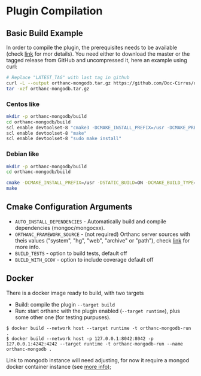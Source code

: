 # Plugin Compilation

## Basic Build Example
In order to compile the plugin, the prerequisites needs to be available (check [link](./PREREQUISITES.md) for mor details).
You need either to download the master or the tagged release from GitHub and uncompressed it, here an example using curl:

```bash
# Replace "LATEST_TAG" with last tag in github
curl -L --output orthanc-mongodb.tar.gz https://github.com/Doc-Cirrus/orthanc-mongodb/archive/LATEST_TAG.tar.gz
tar -xzf orthanc-mongodb.tar.gz
```

### Centos like
```bash
mkdir -p orthanc-mongodb/build
cd orthanc-mongodb/build
scl enable devtoolset-8 "cmake3 -DCMAKE_INSTALL_PREFIX=/usr -DCMAKE_PREFIX_PATH=/usr/local -DSTATIC_BUILD=ON -DCMAKE_BUILD_TYPE=Release -DAUTO_INSTALL_DEPENDENCIES=ON ../MongoDB/"
scl enable devtoolset-8 "make"
scl enable devtoolset-8 "sudo make install"
```

### Debian like
```bash
mkdir -p orthanc-mongodb/build
cd orthanc-mongodb/build

cmake -DCMAKE_INSTALL_PREFIX=/usr -DSTATIC_BUILD=ON -DCMAKE_BUILD_TYPE=Release -DAUTO_INSTALL_DEPENDENCIES=ON ../MongoDB/
make
```

## Cmake Configuration Arguments
* ```AUTO_INSTALL_DEPENDENCIES``` - Automatically build and compile dependencies (mongoc/mongocxx).
* ```ORTHANC_FRAMEWORK_SOURCE``` - (not required) Orthanc server sources with theis values ("system", "hg", "web", "archive" or "path"), check [link](../Resources/Orthanc/CMake/DownloadOrthancFramework.cmake) for more info.
* ```BUILD_TESTS``` - option to build tests, default off
* ```BUILD_WITH_GCOV``` - option to include coverage default off

## Docker

There is a docker image ready to build, with two targets
* Build: compile the plugin `--target build`
* Run: start orthanc with the plugin enabled (`--target runtime`), plus some other one (for testing purpuses).
```
$ docker build --network host --target runtime -t orthanc-mongodb-run .
$ docker build --network host -p 127.0.0.1:8042:8042 -p 127.0.0.1:4242:4242 --target runtime -t orthanc-mongodb-run --name orthanc-mongodb .
```

Link to mongodb instance will need adjusting, for now it require a mongod docker container instance (see [more info](https://hub.docker.com/_/mongo));